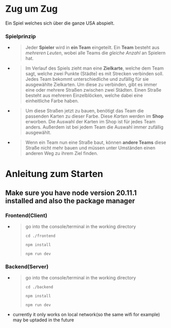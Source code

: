 # Zug um Zug

Ein Spiel welches sich über die ganze USA abspielt.

### Spielprinzip

- > Jeder **Spieler** wird in **ein Team** eingeteilt.
  > Ein **Team** besteht aus _mehreren Leuten_, wobei alle Teams die _gleiche Anzahl_ an Spielern hat.

- > Im Verlauf des Spiels zieht man eine **Zielkarte**, welche dem Team sagt, welche zwei Punkte (Städte) es mit Strecken verbinden soll.
  > Jedes Team bekommt unterschiedliche und zufällig für sie ausgewählte Zielkarten.
  > Um diese zu verbinden, gibt es immer eine oder mehrere Straßen zwischen zwei Städten.
  > Einen Straße besteht aus mehreren Einzelblöcken, welche dabei eine einheitliche Farbe haben.

- > Um diese Straßen jetzt zu bauen, benötigt das Team die passenden Karten zu dieser Farbe.
  > Diese _Karten_ werden im **Shop** erworben.
  > Die Auswahl der Karten im Shop ist für jedes Team anders. Außerdem ist bei jedem Team die Auswahl immer zufällig ausgewählt.

- > Wenn ein Team nun eine Straße baut, können **andere Teams** diese Straße nicht mehr bauen und müssen unter Umständen einen anderen Weg zu ihrem Ziel finden.

# Anleitung zum Starten

## Make sure you have node version 20.11.1 installed and also the package manager

### Frontend(Client)

- > go into the console/terminal in the working directory
  >
  > ```
  > cd ./frontend
  > ```
  >
  > ```
  > npm install
  > ```
  >
  > ```
  > npm run dev
  > ```

### Backend(Server)

- > go into the console/terminal in the working directory
  >
  > ```
  > cd ./backend
  > ```
  >
  > ```
  > npm install
  > ```
  >
  > ```
  > npm run dev
  > ```
- currently it only works on local network(so the same wifi for example) may be uptaded in the future
